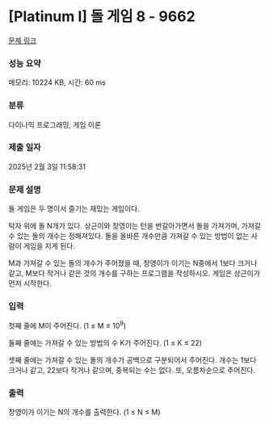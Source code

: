 # [Platinum I] 돌 게임 8 - 9662 

[문제 링크](https://www.acmicpc.net/problem/9662) 

### 성능 요약

메모리: 10224 KB, 시간: 60 ms

### 분류

다이나믹 프로그래밍, 게임 이론

### 제출 일자

2025년 2월 3일 11:58:31

### 문제 설명

<p>돌 게임은 두 명이서 즐기는 재밌는 게임이다.</p>

<p>탁자 위에 돌 N개가 있다. 상근이와 창영이는 턴을 번갈아가면서 돌을 가져가며, 가져갈 수 있는 돌의 개수는 정해져있다. 돌을 올바른 개수만큼 가져갈 수 있는 방법이 없는 사람이 게임을 지게 된다.</p>

<p>M과 가져갈 수 있는 돌의 개수가 주어졌을 때, 창영이가 이기는 N중에서 1보다 크거나 같고, M보다 작거나 같은 것의 개수를 구하는 프로그램을 작성하시오. 게임은 상근이가 먼저 시작한다.</p>

### 입력 

 <p>첫째 줄에 M이 주어진다. (1 ≤ M ≤ 10<sup>9</sup>)</p>

<p>둘째 줄에는 가져갈 수 있는 방법의 수 K가 주어진다. (1 ≤ K ≤ 22)</p>

<p>셋째 줄에는 가져갈 수 있는 돌의 개수가 공백으로 구분되어서 주어진다. 개수는 1보다 크거나 같고, 22보다 작거나 같으며, 중복되는 수는 없다. 또, 오름차순으로 주어진다.</p>

### 출력 

 <p>창영이가 이기는 N의 개수를 출력한다. (1 ≤ N ≤ M)</p>

